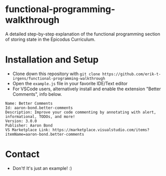 # functional-programming-walkthrough
A detailed step-by-step explanation of the functional programming section of storing state in the Epicodus Curriculum.

# Installation and Setup
- Clone down this repository with `git clone https://github.com/erik-t-irgens/functional-programming-walkthrough`
- Open the `example.js` file in your favorite IDE/Text editor
- For VSCode users, alternatively install and enable the extension "Better Comments", info below.

```
Name: Better Comments
Id: aaron-bond.better-comments
Description: Improve your code commenting by annotating with alert, informational, TODOs, and more!
Version: 3.0.0
Publisher: Aaron Bond
VS Marketplace Link: https://marketplace.visualstudio.com/items?itemName=aaron-bond.better-comments
```

# Contact
- Don't! It's just an example! :) 
